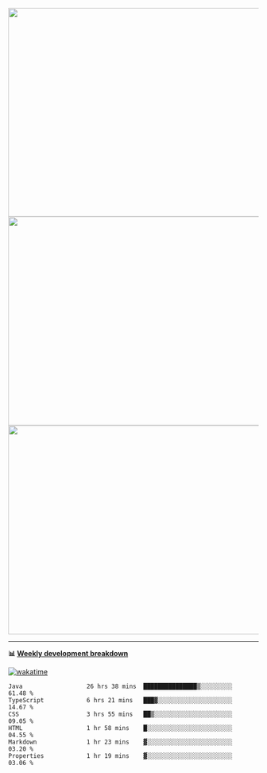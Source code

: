 <p float="left" align="middle"><img src="https://user-images.githubusercontent.com/56089155/195064669-12bd89bb-53c9-44b1-9fd8-993f93f585e1.png" width="600px" height="420px">
<img src="https://user-images.githubusercontent.com/56089155/195064706-c37aa3c8-f669-46c9-abba-1eadcbb910c5.png" width="600px" height="420px">
<img src="https://user-images.githubusercontent.com/56089155/195064753-0de674c7-4fc7-4831-a8a5-402e19cc77be.png" width="600px" height="420px"></p>

<hr />

**📊 [Weekly development breakdown](https://wakatime.com/@Ari24)**

[![wakatime](https://wakatime.com/badge/user/ca34c016-707f-4382-84cf-1823913a1423.svg)](https://wakatime.com/@ca34c016-707f-4382-84cf-1823913a1423)

<!--START_SECTION:waka-->

```text
Java                  26 hrs 38 mins  ███████████████▒░░░░░░░░░   61.48 %
TypeScript            6 hrs 21 mins   ███▓░░░░░░░░░░░░░░░░░░░░░   14.67 %
CSS                   3 hrs 55 mins   ██▒░░░░░░░░░░░░░░░░░░░░░░   09.05 %
HTML                  1 hr 58 mins    █░░░░░░░░░░░░░░░░░░░░░░░░   04.55 %
Markdown              1 hr 23 mins    ▓░░░░░░░░░░░░░░░░░░░░░░░░   03.20 %
Properties            1 hr 19 mins    ▓░░░░░░░░░░░░░░░░░░░░░░░░   03.06 %
```

<!--END_SECTION:waka-->
